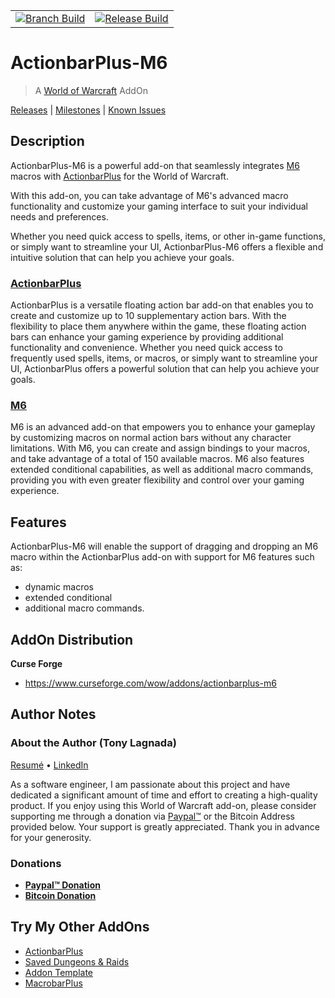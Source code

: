 |  |  |
|--------|----------|
|[![Branch Build](https://github.com/kapresoft/wow-actionbarPlus-m6/actions/workflows/dev-build.yml/badge.svg)](https://github.com/kapresoft/wow-actionbarPlus-m6/actions/workflows/dev-build.yml)| [![Release Build](https://github.com/kapresoft/wow-actionbarPlus-m6/actions/workflows/release-build.yml/badge.svg)](https://github.com/kapresoft/wow-actionbarPlus-m6/actions/workflows/release-build.yml)|

# ActionbarPlus-M6
> A [World of Warcraft](https://worldofwarcraft.com/) AddOn

[Releases](../../releases) | [Milestones](../../milestones) | [Known Issues](../../issues)

## Description

ActionbarPlus-M6 is a powerful add-on that seamlessly integrates [M6](https://www.curseforge.com/wow/addons/m6x) macros with [ActionbarPlus](https://www.curseforge.com/wow/addons/actionbarplus) for the World of Warcraft. 

With this add-on, you can take advantage of M6's advanced macro functionality and customize your gaming interface to suit your individual needs and preferences. 

Whether you need quick access to spells, items, or other in-game functions, or simply want to streamline your UI, ActionbarPlus-M6 offers a flexible and intuitive solution that can help you achieve your goals.

### [ActionbarPlus](https://www.curseforge.com/wow/addons/actionbarplus)

ActionbarPlus is a versatile floating action bar add-on that enables you to create and customize up to 10 supplementary action bars. With the flexibility to place them anywhere within the game, these floating action bars can enhance your gaming experience by providing additional functionality and convenience. Whether you need quick access to frequently used spells, items, or macros, or simply want to streamline your UI, ActionbarPlus offers a powerful solution that can help you achieve your goals.

### [M6](https://www.curseforge.com/wow/addons/m6x)
M6 is an advanced add-on that empowers you to enhance your gameplay by customizing macros on normal action bars without any character limitations. With M6, you can create and assign bindings to your macros, and take advantage of a total of 150 available macros. M6 also features extended conditional capabilities, as well as additional macro commands, providing you with even greater flexibility and control over your gaming experience.

## Features

ActionbarPlus-M6 will enable the support of dragging and dropping an M6 macro within the ActionbarPlus add-on with support for M6 features such as: 

- dynamic macros
- extended conditional
- additional macro commands.

## AddOn Distribution

**Curse Forge**
- https://www.curseforge.com/wow/addons/actionbarplus-m6

## Author Notes

### About the Author (Tony Lagnada)
[Resumé](https://tony.resume.lagnada.com/) • [LinkedIn](https://www.linkedin.com/in/lagnada/)

As a software engineer, I am passionate about this project and have dedicated a significant amount of time and effort to creating a high-quality product. If you enjoy using this World of Warcraft add-on, please consider supporting me through a donation via [Paypal&trade;](https://www.paypal.com/donate/?hosted_button_id=AX58YP3GSGXVU) or the Bitcoin Address provided below. Your support is greatly appreciated. Thank you in advance for your generosity.

### Donations

- **[Paypal&trade; Donation](https://www.paypal.com/donate/?hosted_button_id=AX58YP3GSGXVU)**
- **[Bitcoin Donation](https://www.blockchain.com/btc/address/3QQVAwJGkKHMM2oq6CLVWYgfx83TFVwp39)**

## Try My Other AddOns
- [ActionbarPlus](https://www.curseforge.com/wow/addons/actionbarplus)
- [Saved Dungeons &amp; Raids](https://www.curseforge.com/wow/addons/saved-dungeons-raids)
- [Addon Template](https://www.curseforge.com/wow/addons/addon-template)
- [MacrobarPlus](https://www.curseforge.com/wow/addons/macrobarplus)
